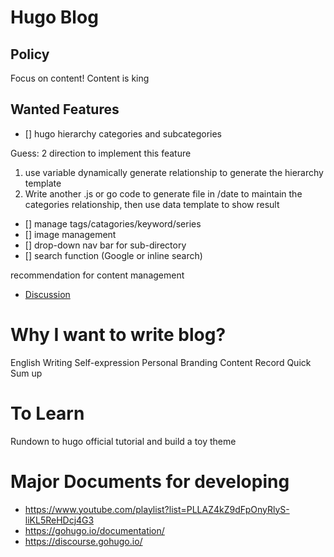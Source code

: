 # Hugo Blog 
## Policy
Focus on content! Content is king

## Wanted Features

- [] hugo hierarchy categories and subcategories

        
Guess: 2 direction to implement this feature
1. use variable dynamically generate relationship to generate the hierarchy template 
2. Write another .js or go code to generate file in /date to maintain the categories relationship, then use data template to show result

- [] manage tags/catagories/keyword/series 
- [] image management
- [] drop-down nav bar for sub-directory
- [] search function (Google or inline search)

recommendation for content management
- [Discussion](https://discourse.gohugo.io/t/discussion-content-organization-best-practice/6360/2)



# Why I want to write blog?

English Writing
Self-expression
Personal Branding Content
Record
Quick Sum up

# To Learn
Rundown to hugo official tutorial and build a toy theme

# Major Documents for developing
- https://www.youtube.com/playlist?list=PLLAZ4kZ9dFpOnyRlyS-liKL5ReHDcj4G3
- https://gohugo.io/documentation/
- https://discourse.gohugo.io/